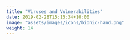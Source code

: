```yaml
---
title: "Viruses and Vulnerabilities"
date: 2019-02-28T15:15:34+10:00
image: "assets/images/icons/bionic-hand.png"
weight: 14
---
```


 